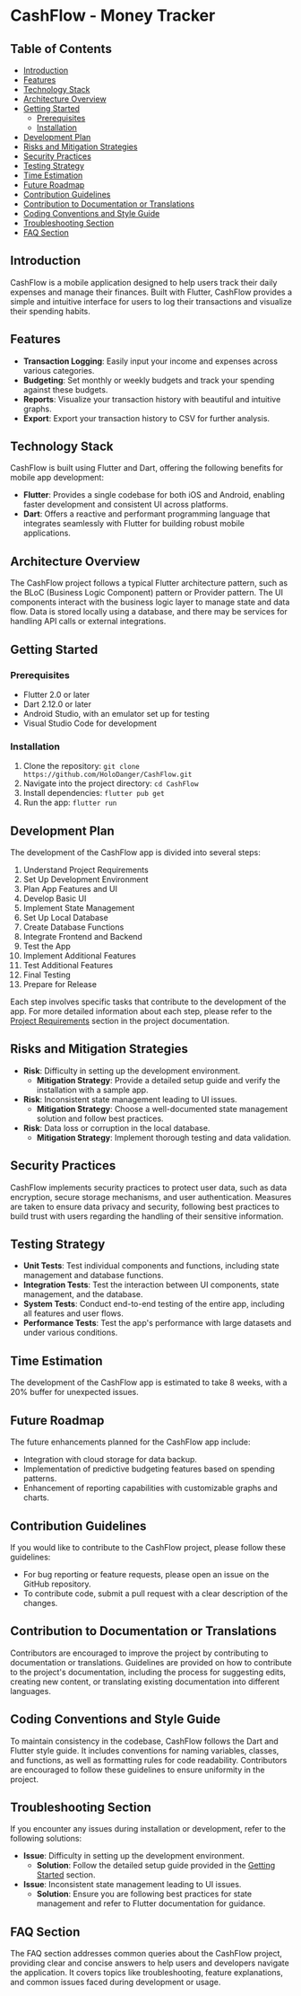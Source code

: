 # CashFlow - Money Tracker

## Table of Contents

- [Introduction](#introduction)
- [Features](#features)
- [Technology Stack](#technology-stack)
- [Architecture Overview](#architecture-overview)
- [Getting Started](#getting-started)
  - [Prerequisites](#prerequisites)
  - [Installation](#installation)
- [Development Plan](#development-plan)
- [Risks and Mitigation Strategies](#risks-and-mitigation-strategies)
- [Security Practices](#security-practices)
- [Testing Strategy](#testing-strategy)
- [Time Estimation](#time-estimation)
- [Future Roadmap](#future-roadmap)
- [Contribution Guidelines](#contribution-guidelines)
- [Contribution to Documentation or Translations](#contribution-to-documentation-or-translations)
- [Coding Conventions and Style Guide](#coding-conventions-and-style-guide)
- [Troubleshooting Section](#troubleshooting-section)
- [FAQ Section](#faq-section)

## Introduction

CashFlow is a mobile application designed to help users track their daily expenses and manage their finances. Built with Flutter, CashFlow provides a simple and intuitive interface for users to log their transactions and visualize their spending habits.

## Features

- **Transaction Logging**: Easily input your income and expenses across various categories.
- **Budgeting**: Set monthly or weekly budgets and track your spending against these budgets.
- **Reports**: Visualize your transaction history with beautiful and intuitive graphs.
- **Export**: Export your transaction history to CSV for further analysis.

## Technology Stack

CashFlow is built using Flutter and Dart, offering the following benefits for mobile app development:

- **Flutter**: Provides a single codebase for both iOS and Android, enabling faster development and consistent UI across platforms.
- **Dart**: Offers a reactive and performant programming language that integrates seamlessly with Flutter for building robust mobile applications.

## Architecture Overview

The CashFlow project follows a typical Flutter architecture pattern, such as the BLoC (Business Logic Component) pattern or Provider pattern. The UI components interact with the business logic layer to manage state and data flow. Data is stored locally using a database, and there may be services for handling API calls or external integrations.

## Getting Started

### Prerequisites

- Flutter 2.0 or later
- Dart 2.12.0 or later
- Android Studio, with an emulator set up for testing
- Visual Studio Code for development

### Installation

1. Clone the repository: `git clone https://github.com/HoloDanger/CashFlow.git`
2. Navigate into the project directory: `cd CashFlow`
3. Install dependencies: `flutter pub get`
4. Run the app: `flutter run`

## Development Plan

The development of the CashFlow app is divided into several steps:

1. Understand Project Requirements
2. Set Up Development Environment
3. Plan App Features and UI
4. Develop Basic UI
5. Implement State Management
6. Set Up Local Database
7. Create Database Functions
8. Integrate Frontend and Backend
9. Test the App
10. Implement Additional Features
11. Test Additional Features
12. Final Testing
13. Prepare for Release

Each step involves specific tasks that contribute to the development of the app. For more detailed information about each step, please refer to the [Project Requirements](project_requirements.md) section in the project documentation.

## Risks and Mitigation Strategies

- **Risk**: Difficulty in setting up the development environment.
  - **Mitigation Strategy**: Provide a detailed setup guide and verify the installation with a sample app.
- **Risk**: Inconsistent state management leading to UI issues.
  - **Mitigation Strategy**: Choose a well-documented state management solution and follow best practices.
- **Risk**: Data loss or corruption in the local database.
  - **Mitigation Strategy**: Implement thorough testing and data validation.

## Security Practices

CashFlow implements security practices to protect user data, such as data encryption, secure storage mechanisms, and user authentication. Measures are taken to ensure data privacy and security, following best practices to build trust with users regarding the handling of their sensitive information.

## Testing Strategy

- **Unit Tests**: Test individual components and functions, including state management and database functions.
- **Integration Tests**: Test the interaction between UI components, state management, and the database.
- **System Tests**: Conduct end-to-end testing of the entire app, including all features and user flows.
- **Performance Tests**: Test the app's performance with large datasets and under various conditions.

## Time Estimation

The development of the CashFlow app is estimated to take 8 weeks, with a 20% buffer for unexpected issues.

## Future Roadmap

The future enhancements planned for the CashFlow app include:

- Integration with cloud storage for data backup.
- Implementation of predictive budgeting features based on spending patterns.
- Enhancement of reporting capabilities with customizable graphs and charts.

## Contribution Guidelines

If you would like to contribute to the CashFlow project, please follow these guidelines:

- For bug reporting or feature requests, please open an issue on the GitHub repository.
- To contribute code, submit a pull request with a clear description of the changes.

## Contribution to Documentation or Translations

Contributors are encouraged to improve the project by contributing to documentation or translations. Guidelines are provided on how to contribute to the project's documentation, including the process for suggesting edits, creating new content, or translating existing documentation into different languages.

## Coding Conventions and Style Guide

To maintain consistency in the codebase, CashFlow follows the Dart and Flutter style guide. It includes conventions for naming variables, classes, and functions, as well as formatting rules for code readability. Contributors are encouraged to follow these guidelines to ensure uniformity in the project.

## Troubleshooting Section

If you encounter any issues during installation or development, refer to the following solutions:

- **Issue**: Difficulty in setting up the development environment.
  - **Solution**: Follow the detailed setup guide provided in the [Getting Started](setup_guide.md) section.
- **Issue**: Inconsistent state management leading to UI issues.
  - **Solution**: Ensure you are following best practices for state management and refer to Flutter documentation for guidance.

## FAQ Section

The FAQ section addresses common queries about the CashFlow project, providing clear and concise answers to help users and developers navigate the application. It covers topics like troubleshooting, feature explanations, and common issues faced during development or usage.
